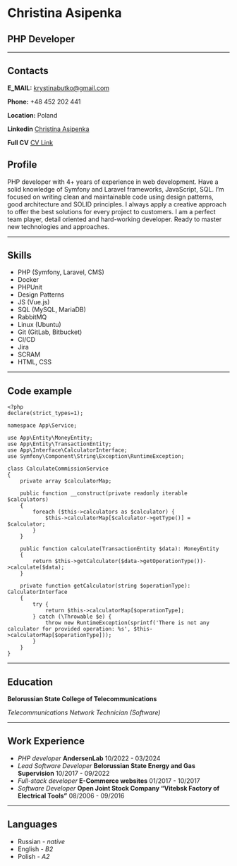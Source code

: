 # Christina Asipenka
## PHP Developer
***
## Contacts
**E_MAIL:** [krystinabutko@gmail.com](mailto:krystinabutko@gmail.com)

**Phone:** +48 452 202 441

**Location:** Poland

**Linkedin** [Christina Asipenka](https://www.linkedin.com/in/christina-asipenka-b19a6513b)

**Full CV** [CV Link](https://github.com/ChristinaAsipenka/rsschool-cv/blob/gh-pages/CV/Christina_Asipenka_PHP_Developer.pdf)

## Profile

PHP developer with 4+ years of experience in web development. Have a solid
knowledge of Symfony and Laravel frameworks, JavaScript, SQL.
I’m focused on writing clean and maintainable code using design patterns, good
architecture and SOLID principles. I always apply a creative approach to offer
the best solutions for every project to customers. I am a perfect team player,
detail oriented and hard-working developer. Ready to master new technologies
and approaches.
***
## Skills

* PHP (Symfony, Laravel, CMS)
* Docker
* PHPUnit
* Design Patterns
* JS (Vue.js)
* SQL (MySQL, MariaDB)
* RabbitMQ
* Linux (Ubuntu)
* Git (GitLab, Bitbucket)
* CI/CD
* Jira
* SCRAM
* HTML, CSS
****

## Code example

```
<?php
declare(strict_types=1);

namespace App\Service;

use App\Entity\MoneyEntity;
use App\Entity\TransactionEntity;
use App\Interface\CalculatorInterface;
use Symfony\Component\String\Exception\RuntimeException;

class CalculateCommissionService
{
    private array $calculatorMap;

    public function __construct(private readonly iterable $calculators)
    {
        foreach ($this->calculators as $calculator) {
            $this->calculatorMap[$calculator->getType()] = $calculator;
        }
    }

    public function calculate(TransactionEntity $data): MoneyEntity
    {
        return $this->getCalculator($data->getOperationType())->calculate($data);
    }

    private function getCalculator(string $operationType): CalculatorInterface
    {
        try {
            return $this->calculatorMap[$operationType];
        } catch (\Throwable $e) {
            throw new RuntimeException(sprintf('There is not any calculator for provided operation: %s', $this->calculatorMap[$operationType]));
        }
    }
}
```
***
## Education

**Belorussian State College of Telecommunications**

_Telecommunications Network Technician (Software)_
***
## Work Experience

* _PHP developer_ **AndersenLab** 10/2022 - 03/2024
* _Lead Software Developer_ **Belorussian State Energy and Gas Supervision** 10/2017 - 09/2022
* _Full-stack developer_ **E-Commerce websites** 01/2017 - 10/2017
* _Software Developer_ **Open Joint Stock Company “Vitebsk Factory of Electrical Tools”** 08/2006 - 09/2016
***
## Languages
* Russian - _native_
* English - _B2_
* Polish - _A2_
